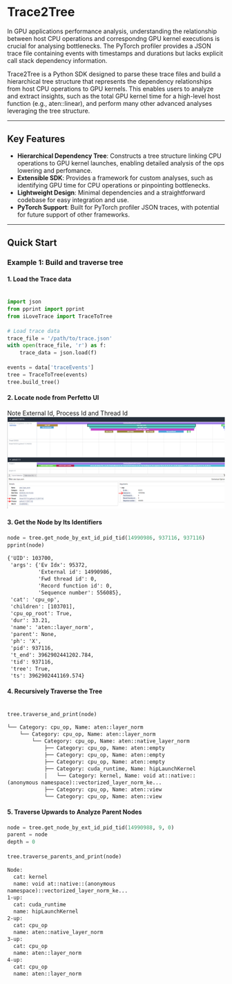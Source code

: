 # Trace2Tree

In GPU applications performance analysis, understanding the relationship between host CPU operations and correspondng GPU kernel executions is crucial for analysing bottlenecks. The PyTorch profiler provides a JSON trace file containing events with timestamps and durations but lacks explicit call stack dependency information.

Trace2Tree is a Python SDK designed to parse these trace files and build a hierarchical tree structure that represents the dependency relationships from host CPU operations to GPU kernels. This enables users to analyze and extract insights, such as the total GPU kernel time for a high-level host function (e.g., aten::linear), and perform many other advanced analyses leveraging the tree structure.

---

## Key Features

- **Hierarchical Dependency Tree**: Constructs a tree structure linking CPU operations to GPU kernel launches, enabling detailed analysis of the ops lowering and perfomance.
- **Extensible SDK**: Provides a framework for custom analyses, such as identifying GPU time for CPU operations or pinpointing bottlenecks.
- **Lightweight Design**: Minimal dependencies and a straightforward codebase for easy integration and use.
- **PyTorch Support**: Built for PyTorch profiler JSON traces, with potential for future support of other frameworks.

---

## Quick Start

### Example 1: Build and traverse tree

#### 1. Load the Trace data
```python

import json
from pprint import pprint
from iLoveTrace import TraceToTree

# Load trace data
trace_file = '/path/to/trace.json'
with open(trace_file, 'r') as f:
    trace_data = json.load(f)

events = data['traceEvents']
tree = TraceToTree(events)
tree.build_tree()
```
#### 2. Locate node from Perfetto UI  
Note External Id, Process Id and Thread Id
![locate_node](./locate_node.PNG)

#### 3. Get the Node by Its Identifiers

```python
node = tree.get_node_by_ext_id_pid_tid(14990986, 937116, 937116)
pprint(node)
```

```
{'UID': 103700,
 'args': {'Ev Idx': 95372,
          'External id': 14990986,
          'Fwd thread id': 0,
          'Record function id': 0,
          'Sequence number': 556085},
 'cat': 'cpu_op',
 'children': [103701],
 'cpu_op_root': True,
 'dur': 33.21,
 'name': 'aten::layer_norm',
 'parent': None,
 'ph': 'X',
 'pid': 937116,
 't_end': 3962902441202.784,
 'tid': 937116,
 'tree': True,
 'ts': 3962902441169.574}
```

#### 4. Recursively Traverse the Tree

```python

tree.traverse_and_print(node)
```

```
└── Category: cpu_op, Name: aten::layer_norm
    └── Category: cpu_op, Name: aten::layer_norm
        └── Category: cpu_op, Name: aten::native_layer_norm
            ├── Category: cpu_op, Name: aten::empty
            ├── Category: cpu_op, Name: aten::empty
            ├── Category: cpu_op, Name: aten::empty
            ├── Category: cuda_runtime, Name: hipLaunchKernel
            │   └── Category: kernel, Name: void at::native::(anonymous namespace)::vectorized_layer_norm_ke...
            ├── Category: cpu_op, Name: aten::view
            └── Category: cpu_op, Name: aten::view

```
#### 5. Traverse Upwards to Analyze Parent Nodes

```python
node = tree.get_node_by_ext_id_pid_tid(14990988, 9, 0)
parent = node
depth = 0

tree.traverse_parents_and_print(node)
```
```
Node:
  cat: kernel
  name: void at::native::(anonymous namespace)::vectorized_layer_norm_ke...
1-up:
  cat: cuda_runtime
  name: hipLaunchKernel
2-up:
  cat: cpu_op
  name: aten::native_layer_norm
3-up:
  cat: cpu_op
  name: aten::layer_norm
4-up:
  cat: cpu_op
  name: aten::layer_norm
```